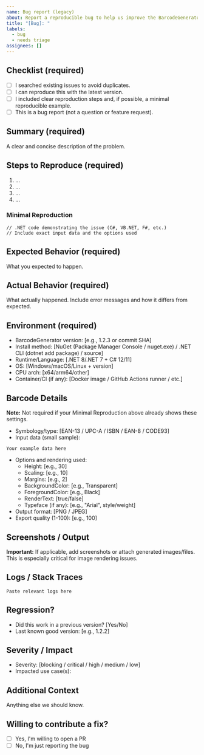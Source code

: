 ```yaml
---
name: Bug report (legacy)
about: Report a reproducible bug to help us improve the BarcodeGenerator .NET library (Markdown alternative; prefer the Issue Form)
title: "[Bug]: "
labels:
  - bug
  - needs triage
assignees: []
---
```


<!--
Thanks for filing a bug! Please fill out as much as possible.
Items marked with (required) help us triage faster.
-->

## Checklist (required)
- [ ] I searched existing issues to avoid duplicates.
- [ ] I can reproduce this with the latest version.
- [ ] I included clear reproduction steps and, if possible, a minimal reproducible example.
- [ ] This is a bug report (not a question or feature request).

## Summary (required)
A clear and concise description of the problem.

## Steps to Reproduce (required)
1. …
2. …
3. …
4. …

<!-- If possible, include a minimal, self-contained repro (code and exact options). If your repro shows all options used (Type, Height, Scaling, Margins, Colors, RenderText, Typeface, Export format/quality), you can skip the "Barcode Details" section below. -->
### Minimal Reproduction
```text
// .NET code demonstrating the issue (C#, VB.NET, F#, etc.)
// Include exact input data and the options used
```

## Expected Behavior (required)
What you expected to happen.

## Actual Behavior (required)
What actually happened. Include error messages and how it differs from expected.

## Environment (required)
- BarcodeGenerator version: [e.g., 1.2.3 or commit SHA]
- Install method: [NuGet (Package Manager Console / nuget.exe) / .NET CLI (dotnet add package) / source]
- Runtime/Language: [.NET 8/.NET 7 + C# 12/11]
- OS: [Windows/macOS/Linux + version]
- CPU arch: [x64/arm64/other]
- Container/CI (if any): [Docker image / GitHub Actions runner / etc.]

## Barcode Details
**Note:** Not required if your Minimal Reproduction above already shows these settings.
- Symbology/type: [EAN-13 / UPC-A / ISBN / EAN-8 / CODE93]
- Input data (small sample):
```
Your example data here
```
- Options and rendering used:
  - Height: [e.g., 30]
  - Scaling: [e.g., 10]
  - Margins: [e.g., 2]
  - BackgroundColor: [e.g., Transparent]
  - ForegroundColor: [e.g., Black]
  - RenderText: [true/false]
  - Typeface (if any): [e.g., "Arial", style/weight]
- Output format: [PNG / JPEG]
- Export quality (1-100): [e.g., 100]

## Screenshots / Output
**Important:** If applicable, add screenshots or attach generated images/files. This is especially critical for image rendering issues.

## Logs / Stack Traces
```
Paste relevant logs here
```

## Regression?
- Did this work in a previous version? [Yes/No]
- Last known good version: [e.g., 1.2.2]

## Severity / Impact
- Severity: [blocking / critical / high / medium / low]
- Impacted use case(s):

## Additional Context
Anything else we should know.

## Willing to contribute a fix?
- [ ] Yes, I'm willing to open a PR
- [ ] No, I'm just reporting the bug
